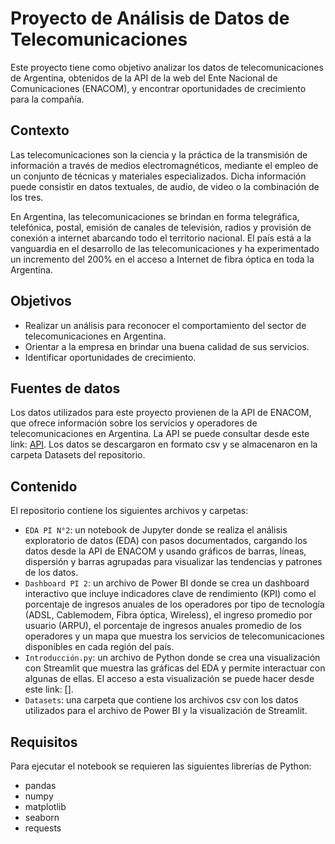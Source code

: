 # Proyecto de Análisis de Datos de Telecomunicaciones

Este proyecto tiene como objetivo analizar los datos de telecomunicaciones de Argentina, obtenidos de la API de la web del Ente Nacional de Comunicaciones (ENACOM), y encontrar oportunidades de crecimiento para la compañía.

## Contexto

Las telecomunicaciones son la ciencia y la práctica de la transmisión de información a través de medios electromagnéticos, mediante el empleo de un conjunto de técnicas y materiales especializados. Dicha información puede consistir en datos textuales, de audio, de video o la combinación de los tres.

En Argentina, las telecomunicaciones se brindan en forma telegráfica, telefónica, postal, emisión de canales de televisión, radios y provisión de conexión a internet abarcando todo el territorio nacional. El país está a la vanguardia en el desarrollo de las telecomunicaciones y ha experimentado un incremento del 200% en el acceso a Internet de fibra óptica en toda la Argentina. 

## Objetivos

- Realizar un análisis para reconocer el comportamiento del sector de telecomunicaciones en Argentina.
- Orientar a la empresa en brindar una buena calidad de sus servicios.
- Identificar oportunidades de crecimiento.

## Fuentes de datos

Los datos utilizados para este proyecto provienen de la API de ENACOM, que ofrece información sobre los servicios y operadores de telecomunicaciones en Argentina. La API se puede consultar desde este link: [API](https://datosabiertos.enacom.gob.ar/developers/). 
Los datos se descargaron en formato csv y se almacenaron en la carpeta Datasets del repositorio.

## Contenido

El repositorio contiene los siguientes archivos y carpetas:

- `EDA PI N°2`: un notebook de Jupyter donde se realiza el análisis exploratorio de datos (EDA) con pasos documentados, cargando los datos desde la API de ENACOM y usando gráficos de barras, líneas, dispersión y barras agrupadas para visualizar las tendencias y patrones de los datos.
- `Dashboard PI 2`: un archivo de Power BI donde se crea un dashboard interactivo que incluye indicadores clave de rendimiento (KPI) como el porcentaje de ingresos anuales de los operadores por tipo de tecnología (ADSL, Cablemodem, Fibra óptica, Wireless), el ingreso promedio por usuario (ARPU), el porcentaje de ingresos anuales promedio de los operadores y un mapa que muestra los servicios de telecomunicaciones disponibles en cada región del país.
- `Introducción.py`: un archivo de Python donde se crea una visualización con Streamlit que muestra las gráficas del EDA y permite interactuar con algunas de ellas. El acceso a esta visualización se puede hacer desde este link: [].
- `Datasets`: una carpeta que contiene los archivos csv con los datos utilizados para el archivo de Power BI y la visualización de Streamlit.

## Requisitos

Para ejecutar el notebook se requieren las siguientes librerías de Python:

- pandas
- numpy
- matplotlib
- seaborn
- requests